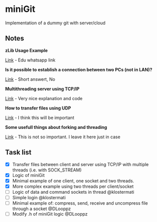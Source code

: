 # miniGit
Implementation of a dummy git with server/cloud

## Notes
**zLib Usage Example**

[Link](https://zlib.net/manual.html) - Edu whatsapp link

**Is it possible to establish a connection between two PCs (not in LAN)?**

[Link](https://stackoverflow.com/questions/18021189/how-to-connect-two-computers-over-internet-using-socket-programming-in-c) - Short answert, No

**Multithreading server using TCP/IP**

[Link](https://dzone.com/articles/parallel-tcpip-socket-server-with-multi-threading) - Very nice explanation and code

**How to transfer files using UDP**

[Link](https://www.geeksforgeeks.org/c-program-for-file-transfer-using-udp/) - I think this will be important

**Some usefull things about forking and threading**

[Link](https://stackoverflow.com/questions/16354460/forking-vs-threading) - This is not so important. I leave it here just in case

## Task list
- [x] Transfer files between client and server using TCP/IP with multiple threads (i.e. with SOCK_STREAM)
- [x] Logic of miniGit
- [x] Minimal example of one client, one socket and two threads.
- [x] More complex example using two threads per client/socket
- [ ] Logic of data and command sockets in thread @klostermati
- [ ] Simple login @klostermati
- [ ] Minimal example of: compress, send, receive and uncompress file through a socket @DLooppz
- [ ] Modify .h of miniGit logic @DLooppz